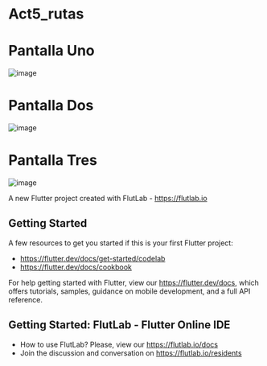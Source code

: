 # Act5_rutas

# Pantalla Uno
![image](https://github.com/user-attachments/assets/564872e2-37c0-46f8-be92-9e4e63570be3)
# Pantalla Dos
![image](https://github.com/user-attachments/assets/f432505a-b35b-482e-b071-fe02aa8b2cb5)
# Pantalla Tres
![image](https://github.com/user-attachments/assets/6c01ca0b-bf4a-426b-89de-d6e835e0f168)


A new Flutter project created with FlutLab - https://flutlab.io

## Getting Started

A few resources to get you started if this is your first Flutter project:

- https://flutter.dev/docs/get-started/codelab
- https://flutter.dev/docs/cookbook

For help getting started with Flutter, view our
https://flutter.dev/docs, which offers tutorials,
samples, guidance on mobile development, and a full API reference.

## Getting Started: FlutLab - Flutter Online IDE

- How to use FlutLab? Please, view our https://flutlab.io/docs
- Join the discussion and conversation on https://flutlab.io/residents
